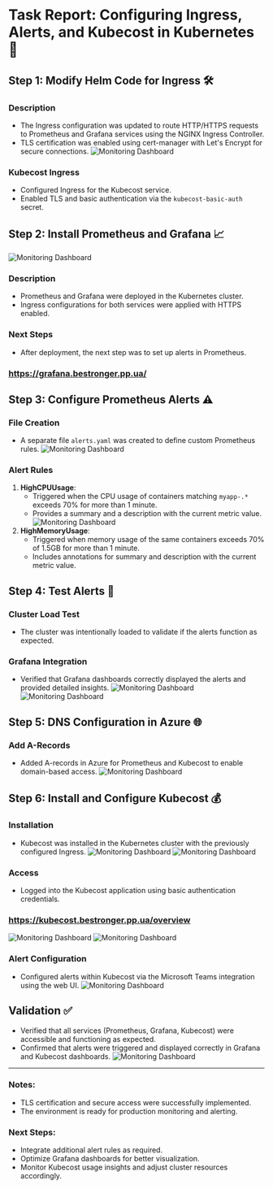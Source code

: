 # Task Report: Configuring Ingress, Alerts, and Kubecost in Kubernetes 🚀

## Step 1: Modify Helm Code for Ingress 🛠️

### Description
- The Ingress configuration was updated to route HTTP/HTTPS requests to Prometheus and Grafana services using the NGINX Ingress Controller.
- TLS certification was enabled using cert-manager with Let's Encrypt for secure connections.
![Monitoring Dashboard](./images/Picture1.jpg)

### Kubecost Ingress
- Configured Ingress for the Kubecost service.
- Enabled TLS and basic authentication via the `kubecost-basic-auth` secret.

## Step 2: Install Prometheus and Grafana 📈
![Monitoring Dashboard](./images/Picture2.jpg)
### Description
- Prometheus and Grafana were deployed in the Kubernetes cluster.
- Ingress configurations for both services were applied with HTTPS enabled.

### Next Steps
- After deployment, the next step was to set up alerts in Prometheus.

### https://grafana.bestronger.pp.ua/

## Step 3: Configure Prometheus Alerts ⚠️

### File Creation
- A separate file `alerts.yaml` was created to define custom Prometheus rules.
![Monitoring Dashboard](./images/Picture3.jpg)
### Alert Rules
1. **HighCPUUsage**:
   - Triggered when the CPU usage of containers matching `myapp-.*` exceeds 70% for more than 1 minute.
   - Provides a summary and a description with the current metric value.
![Monitoring Dashboard](./images/Picture4.jpg)
2. **HighMemoryUsage**:
   - Triggered when memory usage of the same containers exceeds 70% of 1.5GB for more than 1 minute.
   - Includes annotations for summary and description with the current metric value.

## Step 4: Test Alerts 🧪

### Cluster Load Test
- The cluster was intentionally loaded to validate if the alerts function as expected.

### Grafana Integration
- Verified that Grafana dashboards correctly displayed the alerts and provided detailed insights.
![Monitoring Dashboard](./images/Picture5.jpg)
![Monitoring Dashboard](./images/Picture6.jpg)
## Step 5: DNS Configuration in Azure 🌐

### Add A-Records
- Added A-records in Azure for Prometheus and Kubecost to enable domain-based access.
![Monitoring Dashboard](./images/Picture6.jpg)
## Step 6: Install and Configure Kubecost 💰

### Installation
- Kubecost was installed in the Kubernetes cluster with the previously configured Ingress.
![Monitoring Dashboard](./images/Picture8.jpg)
![Monitoring Dashboard](./images/Picture9.jpg)
### Access
- Logged into the Kubecost application using basic authentication credentials.

### https://kubecost.bestronger.pp.ua/overview
![Monitoring Dashboard](./images/Picture10.jpg)
![Monitoring Dashboard](./images/Picture11.jpg)
### Alert Configuration
- Configured alerts within Kubecost via the Microsoft Teams integration using the web UI.
![Monitoring Dashboard](./images/Picture12.jpg)

## Validation ✅
- Verified that all services (Prometheus, Grafana, Kubecost) were accessible and functioning as expected.
- Confirmed that alerts were triggered and displayed correctly in Grafana and Kubecost dashboards.
![Monitoring Dashboard](./images/Picture13.jpg)
---

### Notes:
- TLS certification and secure access were successfully implemented.
- The environment is ready for production monitoring and alerting.

### Next Steps:
- Integrate additional alert rules as required.
- Optimize Grafana dashboards for better visualization.
- Monitor Kubecost usage insights and adjust cluster resources accordingly.
